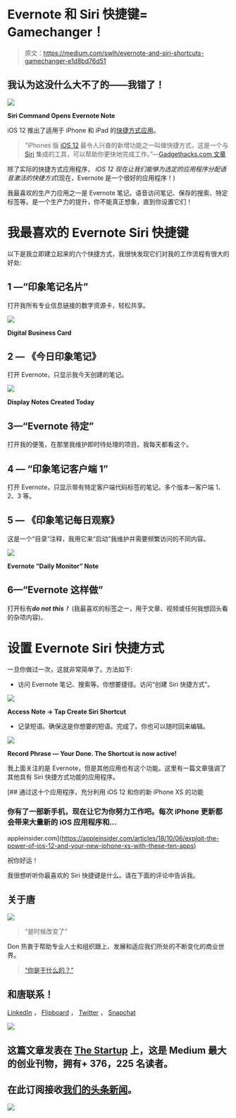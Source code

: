 # Evernote 和 Siri 快捷键= Gamechanger！

> 原文：<https://medium.com/swlh/evernote-and-siri-shortcuts-gamechanger-e1d8bd76d51>

## 我认为这没什么大不了的——我错了！

![](img/d27c2abd25ddf4daf9916adff8267af8.png)

**Siri Command Opens Evernote Note**

iOS 12 推出了适用于 iPhone 和 iPad 的[快捷方式应用](https://support.apple.com/en-us/HT208309)。

> “iPhones 版 [iOS 12](https://ios.gadgethacks.com/collection/ios-12-tips-news/) 最令人兴奋的新增功能之一叫做快捷方式，这是一个与 [Siri](https://ios.gadgethacks.com/collection/siri-tips-tricks/) 集成的工具，可以帮助你更快地完成工作。”—[Gadgethacks.com 文章](https://ios.gadgethacks.com/how-to/use-shortcuts-app-your-iphone-ios-12-for-custom-siri-actions-more-0185874/)

除了实际的快捷方式应用程序， *iOS 12 现在让我们能够为选定的应用程序分配语音激活的快捷方式*(现在，Evernote 是一个很好的应用程序！)

我最喜欢的生产力应用之一是 Evernote 笔记。语音访问笔记、保存的搜索、特定标签等。是一个生产力的提升，你不能真正想象，直到你设置它们！

# 我最喜欢的 Evernote Siri 快捷键

以下是我立即建立起来的六个快捷方式，我很快发现它们对我的工作流程有很大的好处:

## **1 —“印象笔记名片”**

打开我所有专业信息链接的数字资源卡，轻松共享。

![](img/582d17a9fd4f5f8ee6e60c2bb8e8df9d.png)

**Digital Business Card**

## 2 — **《今日印象笔记》**

打开 Evernote，只显示我今天创建的笔记。

![](img/df0b1c3483866e6db5805e6e5b467c8a.png)

**Display Notes Created Today**

## 3—**“Evernote 待定”**

打开我的便笺，在那里我维护即时待处理的项目。我每天都看这个。

## 4 — **“印象笔记客户端 1”**

打开 Evernote，只显示带有特定客户端代码标签的笔记。多个版本—客户端 1、2、3 等。

## 5 — **《印象笔记每日观察》**

这是一个“目录”注释，我用它来“启动”我维护并需要频繁访问的不同内容。

![](img/8eaff412b230955a9835d3952b2bc5c8.png)

**Evernote “Daily Monitor” Note**

## 6—“Evernote 这样做”

打开标有***do not this！*** (我最喜欢的标签之一，用于文章、视频或任何我想回头看的杂项内容)。

# **设置 Evernote Siri 快捷方式**

一旦你做过一次，这就非常简单了。方法如下:

*   访问 Evernote 笔记、搜索等。你想要捷径。访问“创建 Siri 快捷方式”。

![](img/759a574d37596a6304ab8ebc7d4535c6.png)

**Access Note → Tap Create Siri Shortcut**

*   记录短语。确保这是你想要的短语。完成了。你也可以随时回来编辑。

![](img/af1bbefce3faeb6c89eff822578b7dbc.png)

**Record Phrase — Your Done. The Shortcut is now active!**

我上面关注的是 Evernote，但是其他应用也有这个功能。这里有一篇文章强调了其他具有 Siri 快捷方式功能的应用程序。

[](https://appleinsider.com/articles/18/10/06/exploit-the-power-of-ios-12-and-your-new-iphone-xs-with-these-ten-apps) [## 通过这十个应用程序，充分利用 iOS 12 和你的新 iPhone XS 的功能

### 你有了一部新手机，现在让它为你努力工作吧。每次 iPhone 更新都会带来大量新的 iOS 应用程序和…

appleinsider.com](https://appleinsider.com/articles/18/10/06/exploit-the-power-of-ios-12-and-your-new-iphone-xs-with-these-ten-apps) 

祝你好运！

我很想听听你最喜欢的 Siri 快捷键是什么。请在下面的评论中告诉我。

## 关于唐

![](img/9fcfb09723823ad1590ff8e1a3f030cc.png)

> “是时候改变了”

Don 热衷于帮助专业人士和组织跟上、发展和适应我们所处的不断变化的商业世界。

> [“你是干什么的？”](http://bit.ly/2pQwFdi)

## 和唐联系！

[LinkedIn](https://www.linkedin.com/in/dontomoff) ， [Flipboard](https://flipboard.com/@dtomoff) ， [Twitter](https://twitter.com/@dtomoffcpa) ， [Snapchat](https://www.snapchat.com/add/dtomoff)

[![](img/308a8d84fb9b2fab43d66c117fcc4bb4.png)](https://medium.com/swlh)

## 这篇文章发表在 [The Startup](https://medium.com/swlh) 上，这是 Medium 最大的创业刊物，拥有+ 376，225 名读者。

## 在此订阅接收[我们的头条新闻](http://growthsupply.com/the-startup-newsletter/)。

[![](img/b0164736ea17a63403e660de5dedf91a.png)](https://medium.com/swlh)